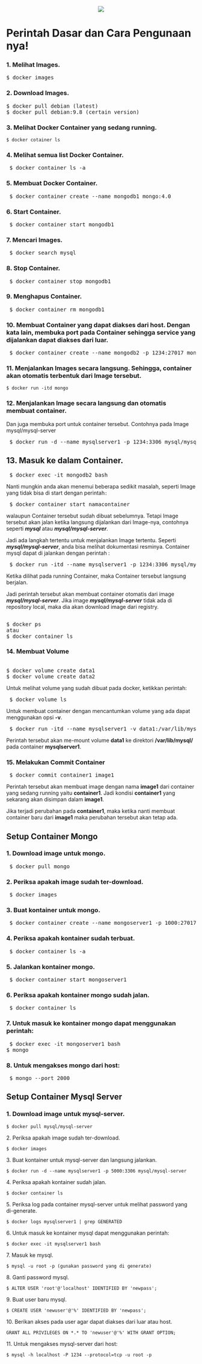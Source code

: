 <p align="center"><img src="https://drive.google.com/uc?export=view&id=1B2skhoyxRxEG60l5DMdkfjHKOCBFRllZ"></p>

# Perintah Dasar dan Cara Pengunaan nya!
### 1. Melihat Images.
<pre>$ docker images</code></pre>

### 2. Download Images.
<pre>$ docker pull debian (latest)
$ docker pull debian:9.8 (certain version)</code></pre>

### 3. Melihat Docker Container yang sedang running.
<pre class="wp-block-code"><code class="">$ docker cotainer ls</code></pre>

### 4. Melihat semua list Docker Container.</p>
<pre> $ docker container ls -a</code></pre>

### 5. Membuat Docker Container.
<pre> $ docker container create --name mongodb1 mongo:4.0</code></pre>

### 6. Start Container.
<pre> $ docker container start mongodb1</code></pre>

### 7. Mencari Images.
<pre> $ docker search mysql</code></pre>

### 8. Stop Container.
<pre> $ docker container stop mongodb1</code></pre>

### 9. Menghapus Container.
<pre> $ docker container rm mongodb1</code></pre>

### 10. Membuat Container yang dapat diakses dari host. Dengan kata lain, membuka port pada Container sehingga service yang dijalankan dapat diakses dari luar.
<pre> $ docker container create --name mongodb2 -p 1234:27017 mongo</code></pre>

### 11. Menjalankan Images secara langsung. Sehingga, container akan otomatis terbentuk dari Image tersebut.
<pre class="wp-block-code"><code class="">$ docker run -itd mongo</code></pre>

### 12. Menjalankan Image secara langsung dan otomatis membuat container. 
<p>Dan juga membuka port untuk container tersebut. Contohnya pada Image mysql/mysql-server</p>
<pre> $ docker run -d --name mysqlserver1 -p 1234:3306 mysql/mysql-server</code></pre>

## 13. Masuk ke dalam Container.
<pre> $ docker exec -it mongodb2 bash</code></pre>
<p>Nanti mungkin anda akan menemui beberapa sedikit masalah, seperti Image yang tidak bisa di start dengan perintah<code>:</code></p>
<pre> $ docker container start namacontainer</code></pre>

<p>walaupun Container tersebut sudah dibuat sebelumnya. Tetapi Image tersebut akan jalan ketika langsung dijalankan dari Image-nya, contohnya seperti <strong><em>mysql</em></strong> atau <strong><em>mysql/mysql-server</em></strong>. </p>

<p>Jadi ada langkah tertentu untuk menjalankan Image tertentu. Seperti <strong><em>mysql/mysql-server</em></strong>, anda bisa melihat dokumentasi resminya. Container mysql dapat di jalankan dengan perintah : </p>

<pre> $ docker run -itd --name mysqlserver1 -p 1234:3306 mysql/mysql-server </pre>
<p>Ketika dilihat pada running Container, maka Container tersebut langsung berjalan. </p>
<p>Jadi perintah tersebut akan membuat container otomatis dari image <strong><em>mysql/mysql-server</em></strong>. Jika image <strong><em>mysql/mysql-server</em></strong> tidak ada di repository local, maka dia akan download image dari registry.</p>

<pre> 
$ docker ps
atau 
$ docker container ls</pre>

### 14. Membuat Volume
<pre> 
$ docker volume create data1
$ docker volume create data2 </pre>

<p>Untuk melihat volume yang sudah dibuat pada docker, ketikkan perintah:</p>
<pre> $ docker volume ls </pre>
<p>Untuk membuat container dengan mencantumkan volume yang ada dapat menggunakan opsi <strong>-v</strong>.</p>

<pre> $ docker run -itd --name mysqlserver1 -v data1:/var/lib/mysql -p 1234:3306 mysql </pre>
<p>Perintah tersebut akan me-mount volume <strong>data1</strong> ke direktori <strong>/var/lib/mysql/</strong> pada container <strong>mysqlserver1</strong>.</p>

### 15. Melakukan Commit Container
<pre> $ docker commit container1 image1 </pre>

<p>Perintah tersebut akan membuat image dengan nama <strong>image1</strong> dari container yang sedang running yaitu <strong>container1</strong>. Jadi kondisi <strong>container1</strong> yang sekarang akan disimpan dalam <strong>image1</strong>.</p>

<p>Jika terjadi perubahan pada <strong>container1</strong>, maka ketika nanti membuat container baru dari <strong>image1</strong> maka perubahan tersebut akan tetap ada.</p>



## Setup Container Mongo

### 1. Download image untuk mongo.
<pre> $ docker pull mongo </pre>

### 2. Periksa apakah image sudah ter-download.</p>
<pre> $ docker images</pre>

### 3. Buat kontainer untuk mongo.
<pre> $ docker container create --name mongoserver1 -p 1000:27017 mongo </pre>

### 4. Periksa apakah kontainer sudah terbuat.
<pre> $ docker container ls -a </pre>

### 5. Jalankan kontainer mongo.
<pre> $ docker container start mongoserver1 </pre>

### 6. Periksa apakah kontainer mongo sudah jalan.
<pre> $ docker container ls </pre>

### 7. Untuk masuk ke kontainer mongo dapat menggunakan perintah:
<pre> $ docker exec -it mongoserver1 bash
$ mongo</code></pre>

### 8. Untuk mengakses mongo dari host:
<pre> $ mongo --port 2000</pre>


## Setup Container Mysql Server

### 1. Download image untuk mysql-server.
<pre class="wp-block-code"><code class="">$ docker pull mysql/mysql-server</code></pre>

<p>2. Periksa apakah image sudah ter-download.</p>
<pre class="wp-block-code"><code class="">$ docker images</code></pre>

<p>3. Buat kontainer untuk mysql-server dan langsung jalankan.</p>
<pre class="wp-block-code"><code class="">$ docker run -d --name mysqlserver1 -p 5000:3306 mysql/mysql-server</code></pre>

<p>4. Periksa apakah kontainer sudah jalan.</p>
<pre class="wp-block-code"><code class="">$ docker container ls</code></pre>

<p>5. Periksa log pada container mysql-server untuk melihat password yang di-generate.</p>
<pre class="wp-block-code"><code class="">$ docker logs mysqlserver1 | grep GENERATED</code></pre>

<p>6. Untuk masuk ke kontainer mysql dapat menggunakan perintah:</p>
<pre class="wp-block-code"><code class="">$ docker exec -it mysqlserver1 bash</code></pre>

<p>7. Masuk ke mysql.</p>
<pre class="wp-block-code"><code class="">$ mysql -u root -p (gunakan password yang di generate)</code></pre>

<p>8. Ganti password mysql.</p>
<pre class="wp-block-code"><code class="">$ ALTER USER 'root'@'localhost' IDENTIFIED BY 'newpass';</code></pre>

<p>9. Buat user baru mysql.</p>
<pre class="wp-block-code"><code class="">$ CREATE USER 'newuser'@'%' IDENTIFIED BY 'newpass';</code></pre>

<p>10. Berikan akses pada user agar dapat diakses dari luar atau host.</p>
<pre class="wp-block-code"><code class="">GRANT ALL PRIVILEGES ON *.* TO 'newuser'@'%' WITH GRANT OPTION;</code></pre>

<p>11. Untuk mengakses mysql-server dari host:</p>
<pre class="wp-block-code"><code class="">$ mysql -h localhost -P 1234 --protocol=tcp -u root -p</code></pre>
